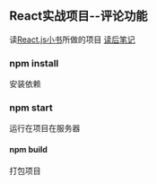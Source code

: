 ## React实战项目--评论功能

读[React.js小书](http://huziketang.mangojuice.top/books/react/lesson1)所做的项目
[读后笔记](https://github.com/LbhFront-end/About-React)


### npm install

安装依赖

### npm start

运行在项目在服务器

#### npm build

打包项目